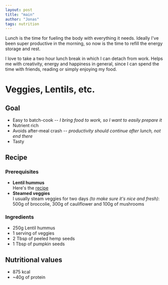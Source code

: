 ```yaml
---
layout: post
title: "main"
author: "Jonas"
tags: nutrition
---
```


Lunch is the time for fueling the body with everything it needs. Ideally I've been super productive in the morning, so now is the time to refill the energy storage and rest. 

I love to take a two hour lunch break in which I can detach from work. Helps me with creativity, energy and happiness in general, since I can spend the time with friends, reading or simply enjoying my food.


# Veggies, Lentils, etc.

## Goal
- Easy to batch-cook -- *I bring food to work, so I want to easily prepare it*
- Nutrient rich
- Avoids after-meal crash -- *productivity should continue after lunch, not end there*
- Tasty

## Recipe

### Prerequisites

- **Lentil hummus**  
Here's the [recipe](/hidden_posts/2023-12-13-LentilHummus.html)
- **Steamed veggies**  
I usually steam veggies for two days *(to make sure it's nice and fresh)*:  
500g of broccolie, 300g of cauliflower and 100g of mushrooms

### Ingredients
- 250g Lentil hummus 
- 1 serving of veggies
- 2 Tbsp of peeled hemp seeds
- 1 Tbsp of pumpkin seeds

## Nutritional values

- 875 kcal
- ~40g of protein


